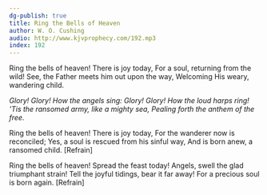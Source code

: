 ```yaml
---
dg-publish: true
title: Ring the Bells of Heaven
author: W. O. Cushing
audio: http://www.kjvprophecy.com/192.mp3
index: 192
---
```


Ring the bells of heaven!
There is joy today,
For a soul, returning from the wild!
See, the Father meets him out upon the way,
Welcoming His weary, wandering child.

*Glory! Glory! How the angels sing:
Glory! Glory! How the loud harps ring!
'Tis the ransomed army, like a mighty sea,
Pealing forth the anthem of the free.*

Ring the bells of heaven!
There is joy today,
For the wanderer now is reconciled;
Yes, a soul is rescued from his sinful way,
And is born anew, a ransomed child. [Refrain]

Ring the bells of heaven!
Spread the feast today!
Angels, swell the glad triumphant strain!
Tell the joyful tidings, bear it far away!
For a precious soul is born again. [Refrain]